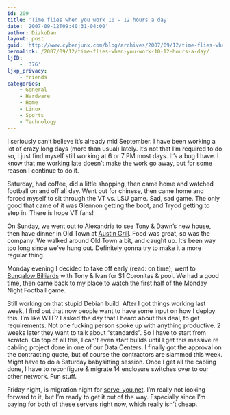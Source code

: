 ```yaml
---
id: 209
title: 'Time flies when you work 10 - 12 hours a day'
date: '2007-09-12T09:40:31-04:00'
author: DizkoDan
layout: post
guid: 'http://www.cyberjunx.com/blog/archives/2007/09/12/time-flies-when-you-work-10-12-hours-a-day/'
permalink: /2007/09/12/time-flies-when-you-work-10-12-hours-a-day/
ljID:
    - '376'
ljxp_privacy:
    - friends
categories:
    - General
    - Hardware
    - Home
    - Linux
    - Sports
    - Technology
---
```


I seriously can’t believe it’s already mid September. I have been working a lot of crazy long days (more than usual) lately. It’s not that I’m required to do so, I just find myself still working at 6 or 7 PM most days. It’s a bug I have. I know that me working late doesn’t make the work go away, but for some reason I continue to do it.

Saturday, had coffee, did a little shopping, then came home and watched football on and off all day. Went out for chinese, then came home and forced myself to sit through the VT vs. LSU game. Sad, sad game. The only good that came of it was Glennon getting the boot, and Tryod getting to step in. There is hope VT fans!

On Sunday, we went out to Alexandria to see Tony &amp; Dawn’s new house, then have dinner in Old Town at [Austin Grill](http://www.austingrill.com/austingrillee/index.php?/austin_grill_location/location/old_town_alexandria). Food was great, so was the company. We walked around Old Town a bit, and caught up. It’s been way too long since we’ve hung out. Definitely gonna try to make it a more regular thing.

Monday evening I decided to take off early (read: on time), went to [Bungalow Billiards](http://www.bungalow4u.com/) with Tony &amp; Ivan for $1 Coronitas &amp; pool. We had a good time, then came back to my place to watch the first half of the Monday Night Football game.

Still working on that stupid Debian build. After I got things working last week, I find out that now people want to have some input on how I deploy this. I’m like WTF? I asked the day that I heard about this deal, to get requirements. Not one fucking person spoke up with anything productive. 2 weeks later they want to talk about “standards”. So I have to start from scratch. On top of all this, I can’t even start builds until I get this massive re cabling project done in one of our Data Centers. I finally got the approval on the contracting quote, but of course the contractors are slammed this week. Might have to do a Saturday babysitting session. Once I get all the cabling done, I have to reconfigure &amp; migrate 14 enclosure switches over to our other network. Fun stuff.

Friday night, is migration night for [serve-you.net](http://www.serve-you.net). I’m really not looking forward to it, but I’m ready to get it out of the way. Especially since I’m paying for both of these servers right now, which really isn’t cheap.